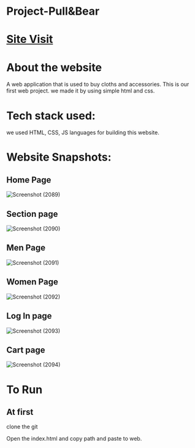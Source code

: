 
# Project-Pull&Bear

# [Site Visit](https://pullbear.vercel.app/)

# About the website
A web application that is used to buy cloths and accessories.
This is our first web project. we made it by using simple html and css.

# Tech stack used:
we used HTML, CSS, JS languages for building this website.

# Website Snapshots:
## Home Page
![Screenshot (2089)](https://lh3.googleusercontent.com/7uNKvkBuwZaksIUgVdet6oRdqK_pOEpZeNOQr-qFkJLn_iH9dtubDW4p8IoemBEXFyWCTRg2EWYjjsw1d91uSfjAfL4CHFZ8t4ryNM2LWDuXlO6heNgovdB8tJGPOtnl1_tqdGev7w=w2400)
## Section page
![Screenshot (2090)](https://lh3.googleusercontent.com/KyykWj8MxgjJ7nTIzC7exjRZXcGpLZ5vmZa0jrOmRrt5RqPM9DbQ_JTVHPxVGY4XTDVIXV249rwKYLpfpz4Lpcf5t_CJX7hp5KDT0NtaCFGRehMB31yNKVVynNOui3_TbyLleDvdfw=w2400)
## Men Page
![Screenshot (2091)](https://lh3.googleusercontent.com/VmsLJ6hcVG00bhecfZGKkxRkM0NmJySBaKq-ccBm--X1tS4Lqd93jM-UFRgQ1_n5Ol1fkZusW-Zb-6_q-yMpvJ5xebNY3OL5L3UD4Z5PqclcZgo0Ptm3Q2SJ1durm17V-ofbZadn3A=w2400)
## Women Page
![Screenshot (2092)](https://lh3.googleusercontent.com/nqY-upixxQOTXOZpiA4RTyI-s0EuVkMzGktOHvjgkm9VpWBHAV1I44tYnSaOq4sxgPAOtFufIAP4pcJBVumFObjju7TuCBO59wN61sn0Yi4oBd6OB8gNWCDG6b1iQbe2MhEBSaBgNQ=w2400)
## Log In page
![Screenshot (2093)](https://lh3.googleusercontent.com/ZB7hV5-IA2Q5kjY_kcGOOLjUaceCQV6MRnjFrwfUmCWen3ovrIejADS6ztasHQNKvhdwuNuZUQCcdOEly4vM27ZJwsWaepy4PsvrWbiNYulf19Sy_lWyy3r1LSf2FAMdqVdsiaWXXA=w2400)
## Cart page
![Screenshot (2094)](https://lh3.googleusercontent.com/k58ZE_I_X4yU57uCPv0cA4PXvm5xO9Cmjy8wEyvHNWYP04IZ1sjFziiSeFLOFKA4pTYHSNBDpH_BXPIdehF5vIxaXdvHLxWv627uMRaf0Q1swmTZoK5mEtC58WsdsY8t5sH9TSmepw=w2400)


# To Run
## At first
clone the git

Open the index.html and copy path and paste to web.


